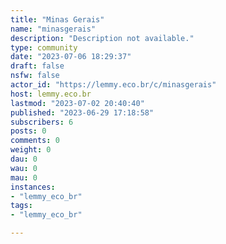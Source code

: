 ```yaml
---
title: "Minas Gerais" 
name: "minasgerais"
description: "Description not available."
type: community
date: "2023-07-06 18:29:37"
draft: false
nsfw: false
actor_id: "https://lemmy.eco.br/c/minasgerais"
host: lemmy.eco.br
lastmod: "2023-07-02 20:40:40"
published: "2023-06-29 17:18:58"
subscribers: 6
posts: 0
comments: 0
weight: 0
dau: 0
wau: 0
mau: 0
instances:
- "lemmy_eco_br"
tags: 
- "lemmy_eco_br"

---
```

